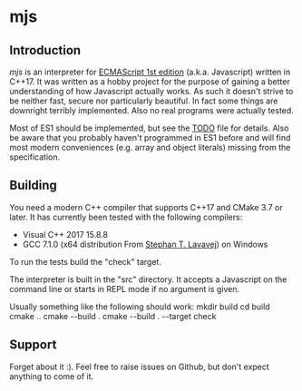 # mjs

## Introduction
_mjs_ is an interpreter for [ECMAScript 1st edition](https://www.ecma-international.org/publications/files/ECMA-ST-ARCH/ECMA-262,%201st%20edition,%20June%201997.pdf) (a.k.a. Javascript) written in C++17.
It was written as a hobby project for the purpose of gaining a better
understanding of how Javascript actually works. As such it doesn't
strive to be neither fast, secure nor particularly beautiful. In fact
some things are downright terribly implemented. Also no real programs
were actually tested.

Most of ES1 should be implemented, but see the [TODO](TODO.md) file for
details. Also be aware that you probably haven't programmed in ES1
before and will find most modern conveniences (e.g. array and object
literals) missing from the specification.

## Building

You need a modern C++ compiler that supports C++17 and CMake 3.7 or
later. It has currently been tested with the following compilers:

* Visual C++ 2017 15.8.8
* GCC 7.1.0 (x64 distribution From [Stephan T. Lavavej](https://nuwen.net/mingw.html)) on Windows

To run the tests build the "check" target.

The interpreter is built in the "src" directory. It accepts a Javascript
on the command line or starts in REPL mode if no argument is given.

Usually something like the following should work:
    mkdir build
    cd build
    cmake ..
    cmake --build .
    cmake --build . --target check

## Support

Forget about it :). Feel free to raise issues on Github, but don't
expect anything to come of it.

